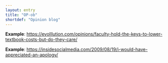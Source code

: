 ```yaml
---
layout: entry
title: "OP-ob"
shortdef: "Opinion blog"
---
```


**Example**: <https://evolllution.com/opinions/faculty-hold-the-keys-to-lower-textbook-costs-but-do-they-care/>

**Example**: <https://insidesocialmedia.com/2009/08/19/i-would-have-appreciated-an-apology/>

<!-- details -->

<!-- START GENERATED SCREENSHOT GALLERY -->
<!-- END GENERATED SCREENSHOT GALLERY -->
